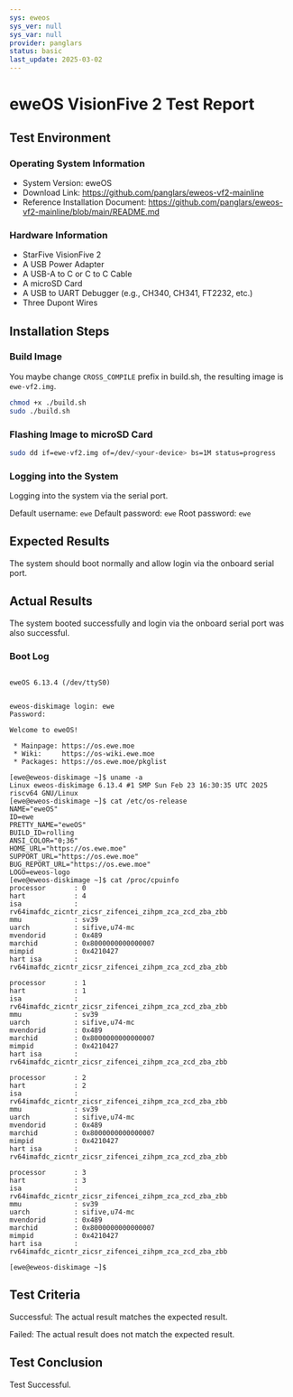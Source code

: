 ```yaml
---
sys: eweos
sys_ver: null
sys_var: null
provider: panglars
status: basic
last_update: 2025-03-02
---
```


# eweOS VisionFive 2 Test Report

## Test Environment

### Operating System Information

- System Version: eweOS
- Download Link: https://github.com/panglars/eweos-vf2-mainline
- Reference Installation Document: https://github.com/panglars/eweos-vf2-mainline/blob/main/README.md


### Hardware Information

- StarFive VisionFive 2
- A USB Power Adapter
- A USB-A to C or C to C Cable
- A microSD Card
- A USB to UART Debugger (e.g., CH340, CH341, FT2232, etc.)
- Three Dupont Wires

## Installation Steps

### Build Image 

You maybe change `CROSS_COMPILE` prefix in build.sh, the resulting image is `ewe-vf2.img`.

``` bash
chmod +x ./build.sh
sudo ./build.sh
```

### Flashing Image to microSD Card

```bash
sudo dd if=ewe-vf2.img of=/dev/<your-device> bs=1M status=progress
```

### Logging into the System

Logging into the system via the serial port.

Default username: `ewe` 
Default password: `ewe`
Root password: `ewe`

## Expected Results

The system should boot normally and allow login via the onboard serial port.

## Actual Results

The system booted successfully and login via the onboard serial port was also successful.

### Boot Log

```log

eweOS 6.13.4 (/dev/ttyS0)


eweos-diskimage login: ewe
Password: 

Welcome to eweOS!

 * Mainpage: https://os.ewe.moe
 * Wiki:     https://os-wiki.ewe.moe
 * Packages: https://os.ewe.moe/pkglist

[ewe@eweos-diskimage ~]$ uname -a
Linux eweos-diskimage 6.13.4 #1 SMP Sun Feb 23 16:30:35 UTC 2025 riscv64 GNU/Linux
[ewe@eweos-diskimage ~]$ cat /etc/os-release 
NAME="eweOS"
ID=ewe
PRETTY_NAME="eweOS"
BUILD_ID=rolling
ANSI_COLOR="0;36"
HOME_URL="https://os.ewe.moe"
SUPPORT_URL="https://os.ewe.moe"
BUG_REPORT_URL="https://os.ewe.moe"
LOGO=eweos-logo
[ewe@eweos-diskimage ~]$ cat /proc/cpuinfo 
processor       : 0
hart            : 4
isa             : rv64imafdc_zicntr_zicsr_zifencei_zihpm_zca_zcd_zba_zbb
mmu             : sv39
uarch           : sifive,u74-mc
mvendorid       : 0x489
marchid         : 0x8000000000000007
mimpid          : 0x4210427
hart isa        : rv64imafdc_zicntr_zicsr_zifencei_zihpm_zca_zcd_zba_zbb

processor       : 1
hart            : 1
isa             : rv64imafdc_zicntr_zicsr_zifencei_zihpm_zca_zcd_zba_zbb
mmu             : sv39
uarch           : sifive,u74-mc
mvendorid       : 0x489
marchid         : 0x8000000000000007
mimpid          : 0x4210427
hart isa        : rv64imafdc_zicntr_zicsr_zifencei_zihpm_zca_zcd_zba_zbb

processor       : 2
hart            : 2
isa             : rv64imafdc_zicntr_zicsr_zifencei_zihpm_zca_zcd_zba_zbb
mmu             : sv39
uarch           : sifive,u74-mc
mvendorid       : 0x489
marchid         : 0x8000000000000007
mimpid          : 0x4210427
hart isa        : rv64imafdc_zicntr_zicsr_zifencei_zihpm_zca_zcd_zba_zbb

processor       : 3
hart            : 3
isa             : rv64imafdc_zicntr_zicsr_zifencei_zihpm_zca_zcd_zba_zbb
mmu             : sv39
uarch           : sifive,u74-mc
mvendorid       : 0x489
marchid         : 0x8000000000000007
mimpid          : 0x4210427
hart isa        : rv64imafdc_zicntr_zicsr_zifencei_zihpm_zca_zcd_zba_zbb

[ewe@eweos-diskimage ~]$ 
```

## Test Criteria

Successful: The actual result matches the expected result.

Failed: The actual result does not match the expected result.

## Test Conclusion

Test Successful.
